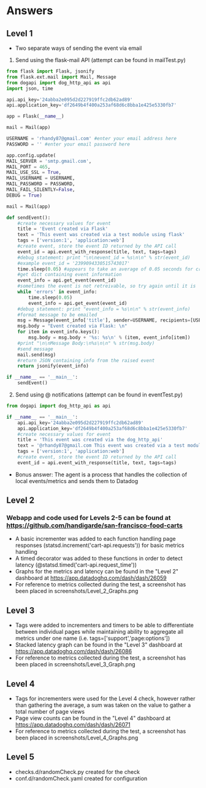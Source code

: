 # Answers

## Level 1

* Two separate ways of sending the event via email
1. Send using the flask-mail API (attempt can be found in mailTest.py)
```python
from flask import Flask, jsonify
from flask.ext.mail import Mail, Message
from dogapi import dog_http_api as api
import json, time

api.api_key='24abba2e095d2d227919ffc2db62ad89'
api.application_key='df2649b4f400a253af68d6c8bba1e425e5330fb7'

app = Flask(__name__)

mail = Mail(app)

USERNAME = 'rhandy87@gmail.com' #enter your email address here
PASSWORD = '' #enter your email password here

app.config.update(
MAIL_SERVER = 'smtp.gmail.com',
MAIL_PORT = 465,
MAIL_USE_SSL = True,
MAIL_USERNAME = USERNAME,
MAIL_PASSWORD = PASSWORD,
MAIL_FAIL_SILENTLY=False,
DEBUG = True)

mail = Mail(app)

def sendEvent():
    #create necessary values for event
    title = 'Event created via Flask'
    text = 'This event was created via a test module using flask'
    tags = ['version:1', 'application:web']
    #create event, store the event ID returned by the API call
    event_id = api.event_with_response(title, text, tags=tags)
    #debug statement: print "\n\nevent_id = %s\n\n" % str(event_id)
    #example event_id = '2399094330515743017'
    time.sleep(0.05) #appears to take an average of 0.05 seconds for created event to be retreivable
    #get dict containing event information
    event_info = api.get_event(event_id)
    #sometimes the event is not retreivable, so try again until it is
    while 'errors' in event_info:
    	time.sleep(0.05)
    	event_info = api.get_event(event_id)
    #debug statement: print "event_info = %s\n\n" % str(event_info)
    #format message to be emailed
    msg = Message(event_info['title'], sender=USERNAME, recipients=[USERNAME])
    msg.body = "Event created via Flask: \n"
    for item in event_info.keys():
    	msg.body = msg.body + '%s: %s\n' % (item, event_info[item])
    #print "\n\nMessage Body:\n%s\n\n" % str(msg.body)
    #send message
    mail.send(msg)
    #return JSON containing info from the raised event
    return jsonify(event_info)

if __name__ == '__main__':
    sendEvent()
```

2. Send using @ notifications (attempt can be found in eventTest.py)
```python
from dogapi import dog_http_api as api

if __name__ == '__main__':
    api.api_key='24abba2e095d2d227919ffc2db62ad89'
    api.application_key='df2649b4f400a253af68d6c8bba1e425e5330fb7'
    #create necessary values for event
    title = 'This event was created via the dog_http_api'
    text = '@rhandy87@gmail.com This event was created via a test module using dog_http_api'
    tags = ['version:1', 'application:web']
    #create event, store the event ID returned by the API call
    event_id = api.event_with_response(title, text, tags=tags)
```

* Bonus answer: The agent is a process that handles the collection of local events/metrics and sends them to Datadog

## Level 2

### Webapp and code used for Levels 2-5 can be found at https://github.com/handigarde/san-francisco-food-carts  

* A basic incrementer was added to each function handling page responses (statsd.increment('cart-api.requests')) for basic metrics handling
* A timed decorator was added to these functions in order to detect latency (@statsd.timed('cart-api.request_time'))
* Graphs for the metrics and latency can be found in the "Level 2" dashboard at https://app.datadoghq.com/dash/dash/26059
* For reference to metrics collected during the test, a screenshot has been placed in screenshots/Level_2_Graphs.png

## Level 3

* Tags were added to incrementers and timers to be able to differentiate between individual pages while maintaining ability to aggregate all metrics under one name (i.e. tags=['support','page:options'])
* Stacked latency graph can be found in the "Level 3" dashboard at https://app.datadoghq.com/dash/dash/26086
* For reference to metrics collected during the test, a screenshot has been placed in screenshots/Level_3_Graph.png

## Level 4

* Tags for incrementers were used for the Level 4 check, however rather than gathering the average, a sum was taken on the value to gather a total number of page views
* Page view counts can be found in the "Level 4" dashboard at https://app.datadoghq.com/dash/dash/26071
* For reference to metrics collected during the test, a screenshot has been placed in screenshots/Level_4_Graphs.png

## Level 5

* checks.d/randomCheck.py created for the check
* conf.d/randomCheck.yaml created for configuration